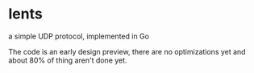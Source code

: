 # lents
a simple UDP protocol, implemented in Go

The code is an early design preview, there are no optimizations yet and about 80% of thing aren't done yet.
